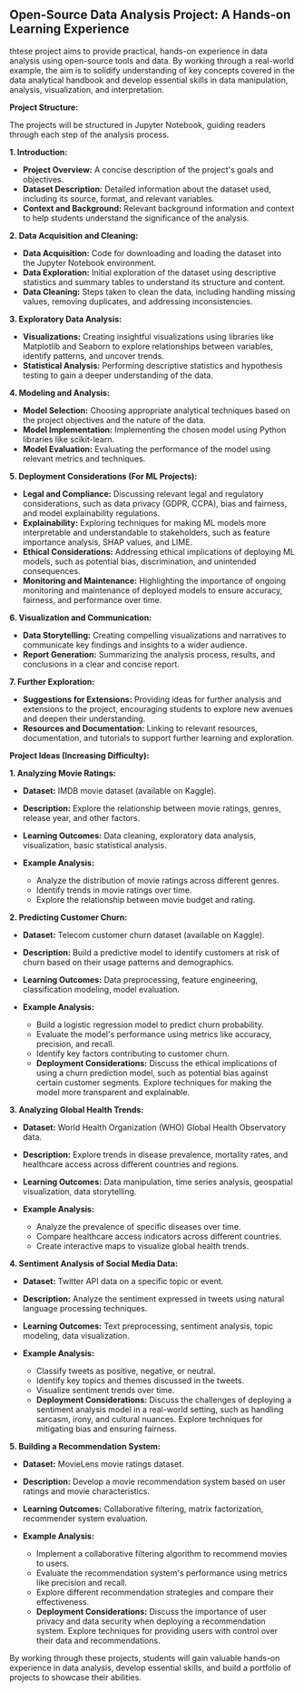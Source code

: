 ## Open-Source Data Analysis Project: A Hands-on Learning Experience

thtese project aims to provide practical, hands-on experience in data analysis using open-source tools and data. By working through a real-world example, the aim is to solidify understanding of key concepts covered in the data analytical handbook and develop essential skills in data manipulation, analysis, visualization, and interpretation.

**Project Structure:**

The projects will be structured in  Jupyter Notebook, guiding readers through each step of the analysis process.

**1. Introduction:**

* **Project Overview:** A concise description of the project's goals and objectives.
* **Dataset Description:** Detailed information about the dataset used, including its source, format, and relevant variables.
* **Context and Background:** Relevant background information and context to help students understand the significance of the analysis.

**2. Data Acquisition and Cleaning:**

* **Data Acquisition:** Code for downloading and loading the dataset into the Jupyter Notebook environment.
* **Data Exploration:** Initial exploration of the dataset using descriptive statistics and summary tables to understand its structure and content.
* **Data Cleaning:** Steps taken to clean the data, including handling missing values, removing duplicates, and addressing inconsistencies.

**3. Exploratory Data Analysis:**

* **Visualizations:** Creating insightful visualizations using libraries like Matplotlib and Seaborn to explore relationships between variables, identify patterns, and uncover trends.
* **Statistical Analysis:** Performing descriptive statistics and hypothesis testing to gain a deeper understanding of the data.

**4. Modeling and Analysis:**

* **Model Selection:** Choosing appropriate analytical techniques based on the project objectives and the nature of the data.
* **Model Implementation:** Implementing the chosen model using Python libraries like scikit-learn.
* **Model Evaluation:** Evaluating the performance of the model using relevant metrics and techniques.

**5. Deployment Considerations (For ML Projects):**

* **Legal and Compliance:** Discussing relevant legal and regulatory considerations, such as data privacy (GDPR, CCPA), bias and fairness, and model explainability regulations.
* **Explainability:** Exploring techniques for making ML models more interpretable and understandable to stakeholders, such as feature importance analysis, SHAP values, and LIME.
* **Ethical Considerations:** Addressing ethical implications of deploying ML models, such as potential bias, discrimination, and unintended consequences.
* **Monitoring and Maintenance:** Highlighting the importance of ongoing monitoring and maintenance of deployed models to ensure accuracy, fairness, and performance over time.

**6. Visualization and Communication:**

* **Data Storytelling:** Creating compelling visualizations and narratives to communicate key findings and insights to a wider audience.
* **Report Generation:** Summarizing the analysis process, results, and conclusions in a clear and concise report.

**7. Further Exploration:**

* **Suggestions for Extensions:** Providing ideas for further analysis and extensions to the project, encouraging students to explore new avenues and deepen their understanding.
* **Resources and Documentation:** Linking to relevant resources, documentation, and tutorials to support further learning and exploration.

**Project Ideas (Increasing Difficulty):**

**1. Analyzing Movie Ratings:**

* **Dataset:** IMDB movie dataset (available on Kaggle).
* **Description:** Explore the relationship between movie ratings, genres, release year, and other factors.
* **Learning Outcomes:** Data cleaning, exploratory data analysis, visualization, basic statistical analysis.
* **Example Analysis:**

    * Analyze the distribution of movie ratings across different genres.
    * Identify trends in movie ratings over time.
    * Explore the relationship between movie budget and rating.

**2. Predicting Customer Churn:**

* **Dataset:** Telecom customer churn dataset (available on Kaggle).
* **Description:** Build a predictive model to identify customers at risk of churn based on their usage patterns and demographics.
* **Learning Outcomes:** Data preprocessing, feature engineering, classification modeling, model evaluation.
* **Example Analysis:**

    * Build a logistic regression model to predict churn probability.
    * Evaluate the model's performance using metrics like accuracy, precision, and recall.
    * Identify key factors contributing to customer churn.
    * **Deployment Considerations:** Discuss the ethical implications of using a churn prediction model, such as potential bias against certain customer segments. Explore techniques for making the model more transparent and explainable.

**3. Analyzing Global Health Trends:**

* **Dataset:** World Health Organization (WHO) Global Health Observatory data.
* **Description:** Explore trends in disease prevalence, mortality rates, and healthcare access across different countries and regions.
* **Learning Outcomes:** Data manipulation, time series analysis, geospatial visualization, data storytelling.
* **Example Analysis:**

    * Analyze the prevalence of specific diseases over time.
    * Compare healthcare access indicators across different countries.
    * Create interactive maps to visualize global health trends.

**4. Sentiment Analysis of Social Media Data:**

* **Dataset:** Twitter API data on a specific topic or event.
* **Description:** Analyze the sentiment expressed in tweets using natural language processing techniques.
* **Learning Outcomes:** Text preprocessing, sentiment analysis, topic modeling, data visualization.
* **Example Analysis:**

    * Classify tweets as positive, negative, or neutral.
    * Identify key topics and themes discussed in the tweets.
    * Visualize sentiment trends over time.
    * **Deployment Considerations:** Discuss the challenges of deploying a sentiment analysis model in a real-world setting, such as handling sarcasm, irony, and cultural nuances. Explore techniques for mitigating bias and ensuring fairness.

**5. Building a Recommendation System:**

* **Dataset:** MovieLens movie ratings dataset.
* **Description:** Develop a movie recommendation system based on user ratings and movie characteristics.
* **Learning Outcomes:** Collaborative filtering, matrix factorization, recommender system evaluation.
* **Example Analysis:**

    * Implement a collaborative filtering algorithm to recommend movies to users.
    * Evaluate the recommendation system's performance using metrics like precision and recall.
    * Explore different recommendation strategies and compare their effectiveness.
    * **Deployment Considerations:** Discuss the importance of user privacy and data security when deploying a recommendation system. Explore techniques for providing users with control over their data and recommendations.



By working through these projects, students will gain valuable hands-on experience in data analysis, develop essential skills, and build a portfolio of projects to showcase their abilities.